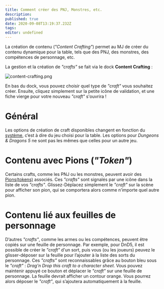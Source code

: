 ```yaml
---
title: Comment créer des PNJ, Monstres, etc.
description: 
published: true
date: 2020-09-08T13:19:37.232Z
tags: 
editor: undefined
---
```


La création de contenu (*"Content Crafting"*) permet au MJ de créer du contenu dynamique pour la table, tels que des PNJ, des monstres, des compétences de personnage, etc.

La gestion et la création de *"crafts"* se fait via le dock **Content Crafting** :

![content-crafting.png](/medias/content-crafting.png)

En bas du dock, vous pouvez choisir quel type de *"craft"* vous souhaitez créer. Ensuite, cliquez simplement sur la petite icône de validation, et une fiche vierge pour votre nouveau *"craft"* s'ouvrira !

# Général
Les options de création de craft disponibles changent en fonction du [système](/fr/how-to/start/gm), c’est à dire du jeu choisi pour la table. Les options pour *Dungeons & Dragons 5* ne sont pas les mêmes que celles pour un autre jeu.

# Contenu avec Pions (*"Token"*)
Certains crafts, comme les PNJ ou les monstres, peuvent avoir des [Pions(tokens)](/fr/how-to/token) associés. Ces *"crafts"* sont signalés par une icône dans la liste de vos *"crafts"*. Glissez-Déplacez simplement le *"craft"* sur la scène pour afficher son pion, qui se comportera alors comme n’importe quel autre pion.

# Contenu lié aux feuilles de personnage
D’autres *"crafts"*, comme les armes ou les compétences, peuvent être copiés sur une feuille de personnage. Par exemple, pour DnD5, il est possible de créer le *"craft"* d'un sort, puis vous (ou les joueurs) peuvez le glisser-déposer sur la feuille pour l’ajouter à la liste des sorts du personnage. Ces *"crafts"* sont reconnaissables grâce au bouton bleu sous le *"craft"* : *Drag'n Drop this craft to a character sheet*. Vous pouvez maintenir appuyé ce bouton et déplacer le *"craft"* sur une feuille de personnage. La feuille devrait afficher un contour orange. Vous pourrez alors déposer le *"craft"*, qui s’ajoutera automatiquement à la feuille.
